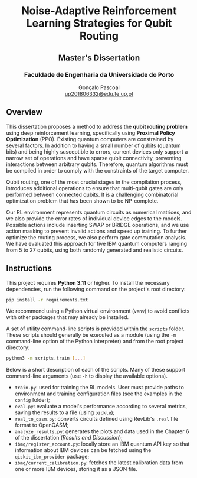 
<div align="center">
  <h1>Noise-Adaptive Reinforcement Learning Strategies for Qubit Routing</h1>
  <h2>Master's Dissertation</h2>
  <h3>Faculdade de Engenharia da Universidade do Porto</h3>

  Gonçalo Pascoal<br>
  up201806332@edu.fe.up.pt
</div>

## Overview

This dissertation proposes a method to address the **qubit routing problem** using deep reinforcement learning, specifically using **Proximal Policy Optimization** (PPO). Existing quantum computers are constrained by several factors. In addition to having a small number of qubits (quantum bits) and being highly susceptible to errors, current devices only support a narrow set of operations and have sparse qubit connectivity, preventing interactions between arbitrary qubits. Therefore, quantum algorithms must be compiled in order to comply with the constraints of the target computer.

Qubit routing, one of the most crucial stages in the compilation process, introduces additional operations to ensure that multi-qubit gates are only performed between connected qubits. It is a challenging combinatorial optimization problem that has been shown to be NP-complete.

Our RL environment represents quantum circuits as numerical matrices, and we also provide the error rates of individual device edges to the models. Possible actions include inserting SWAP or BRIDGE operations, and we use action masking to prevent invalid actions and speed up training. To further optimize the routing process, we also perform gate commutation analysis. We have evaluated this approach for five IBM quantum computers ranging from 5 to 27 qubits, using both randomly generated and realistic circuits.

## Instructions

This project requires **Python 3.11** or higher. To install the necessary dependencies, run the following command on the project's root directory:

```bash
pip install -r requirements.txt
```

We recommend using a Python virtual environment (`venv`) to avoid conflicts with other packages that may already be installed.

A set of utility command-line scripts is provided within the `scripts` folder. These scripts should generally be executed as a module (using the `-m` command-line option of the Python interpreter) and from the root project directory:

```bash
python3 -m scripts.train [...]
```

Below is a short description of each of the scripts. Many of these support command-line arguments (use `-h` to display the available options).

- `train.py`: used for training the RL models. User must provide paths to environment and training configuration files (see the examples in the `config` folder);
- `eval.py`: evaluate a model's performance according to several metrics, saving the results to a file (using `pickle`);
- `real_to_qasm.py`: converts circuits defined using RevLib's `.real` file format to OpenQASM;
- `analyze_results.py`: generates the plots and data used in the Chapter 6 of the dissertation (*Results and Discussion*);
- `ibmq/register_account.py`: locally store an IBM quantum API key so that information about IBM devices can be fetched using the `qiskit_ibm_provider` package;
- `ibmq/current_calibration.py`: fetches the latest calibration data from one or more IBM devices, storing it as a JSON file.
